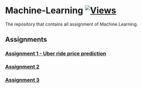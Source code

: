 # Machine-Learning [![Views](https://hits.seeyoufarm.com/api/count/incr/badge.svg?url=https%3A%2F%2Fgithub.com%2Fprashantjagtap2909%2FMachine-Learning&count_bg=%2379C83D&title_bg=%23555555&icon=&icon_color=%23E7E7E7&title=Views&edge_flat=false)](https://hits.seeyoufarm.com)
The repository that contains all assignment of Machine Learning.

## Assignments 

### [ Assignment 1 - Uber ride price prediction](https://github.com/prashantjagtap2909/Machine-Learning/blob/main/Assignments/Uber%20ride%20price%20prediction.ipynb)
### [Assignment 2 ]()
### [Assignment 3]()
